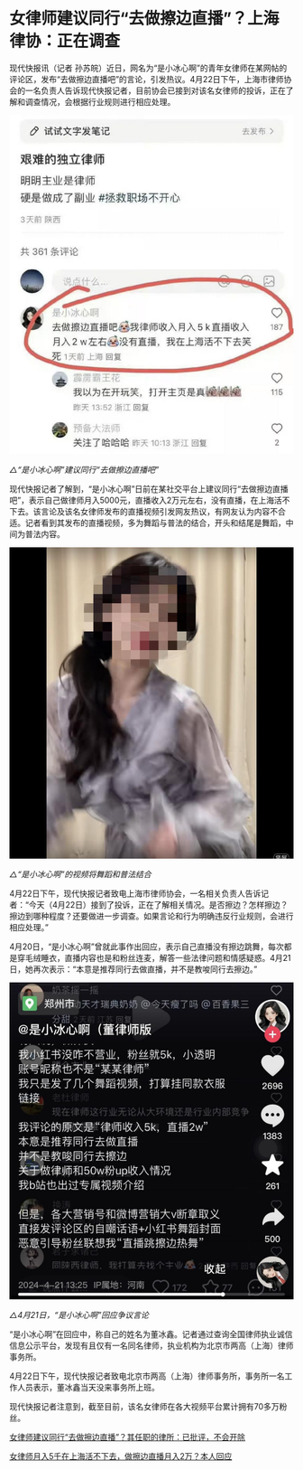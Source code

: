 # 女律师建议同行“去做擦边直播”？上海律协：正在调查

现代快报讯（记者
孙苏皖）近日，网名为“是小冰心啊”的青年女律师在某网帖的评论区，发布“去做擦边直播吧”的言论，引发热议。4月22日下午，上海市律师协会的一名负责人告诉现代快报记者，目前协会已接到对该名女律师的投诉，正在了解和调查情况，会根据行业规则进行相应处理。

![9e20d0de93c629e72beab59cef9ef42d.jpg](https://raw.githubusercontent.com/qqhsx/qqnews_image/main/2024/04/22/女律师建议同行“去做擦边直播”？上海律协：正在调查/9e20d0de93c629e72beab59cef9ef42d.jpg)

_△“是小冰心啊”建议同行“去做擦边直播吧”_

现代快报记者了解到，“是小冰心啊”日前在某社交平台上建议同行“去做擦边直播吧”，表示自己做律师月入5000元，直播收入2万元左右，没有直播，在上海活不下去。该言论及该名女律师发布的直播视频引发网友热议，有网友认为内容不合适。记者看到其发布的直播视频，多为舞蹈与普法的结合，开头和结尾是舞蹈，中间为普法内容。

![88291085fec0553b7350975bf4808650.jpg](https://raw.githubusercontent.com/qqhsx/qqnews_image/main/2024/04/22/女律师建议同行“去做擦边直播”？上海律协：正在调查/88291085fec0553b7350975bf4808650.jpg)

_△“是小冰心啊”的视频将舞蹈和普法结合_

4月22日下午，现代快报记者致电上海市律师协会，一名相关负责人告诉记者：“今天（4月22日）接到了投诉，正在了解相关情况。是否擦边？怎样擦边？擦边到哪种程度？还要做进一步调查。如果言论和行为明确违反行业规则，会进行相应处理。”

4月20日，“是小冰心啊”曾就此事作出回应，表示自己直播没有擦边跳舞，每次都是穿毛绒睡衣，直播内容也是和粉丝连麦，解答一些法律问题和情感疑惑。4月21日，她再次表示：“本意是推荐同行去做直播，并不是教唆同行去擦边。”

![5c90faba1e8b86708fe02e9d7b9968dd.jpg](https://raw.githubusercontent.com/qqhsx/qqnews_image/main/2024/04/22/女律师建议同行“去做擦边直播”？上海律协：正在调查/5c90faba1e8b86708fe02e9d7b9968dd.jpg)

 _△4月21日，“是小冰心啊”回应争议言论_

“是小冰心啊”在回应中，称自己的姓名为董冰鑫。记者通过查询全国律师执业诚信信息公示平台，发现有且仅有一名同名律师，执业机构为北京市两高（上海）律师事务所。

4月22日下午，现代快报记者致电北京市两高（上海）律师事务所，事务所一名工作人员表示，董冰鑫当天没来事务所上班。

现代快报记者注意到，截至目前，该名女律师在各大视频平台累计拥有70多万粉丝。

[女律师建议同行“去做擦边直播”？其任职的律所：已批评，不会开除
](https://news.qq.com/rain/a/20240422A0653C00)

[女律师月入5千在上海活不下去，做擦边直播月入2万？本人回应 ](https://news.qq.com/rain/a/20240422A03NV200)

